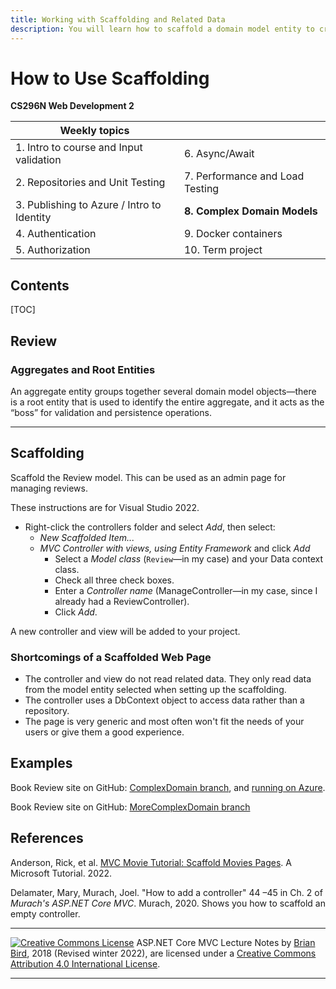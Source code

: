 ```yaml
---
title: Working with Scaffolding and Related Data
description: You will learn how to scaffold a domain model entity to create views and controller methods. You will also learn to manage the way Entity Framework handles related data.
---
```

# How to Use Scaffolding

**CS296N Web Development 2**

| Weekly topics                              |                                 |
| ------------------------------------------ | ------------------------------- |
| 1. Intro to course and Input validation    | 6. Async/Await                  |
| 2. Repositories and Unit Testing           | 7. Performance and Load Testing |
| 3. Publishing to Azure / Intro to Identity | **8. Complex Domain Models**    |
| 4. Authentication                          | 9. Docker containers            |
| 5. Authorization                           | 10. Term project                |

## Contents

[TOC]

## Review

### Aggregates and Root Entities

An aggregate entity groups together several domain model objects—there is a root entity that is used
to identify the entire aggregate, and it acts as the “boss” for validation and persistence operations.

------



## Scaffolding

Scaffold the Review model. This can be used as an admin page for managing reviews.

These instructions are for Visual Studio 2022.

- Right-click the controllers folder and select *Add*, then select:
  - *New Scaffolded Item...*
  - *MVC Controller with views, using Entity Framework* and click *Add*
    - Select a *Model class* (`Review`&mdash;in my case) and your Data context class.
    - Check all three check boxes.
    - Enter a *Controller name* (ManageController&mdash;in my case, since I already had a ReviewController).
    - Click *Add*.

A new controller and view will be added to your project.

### Shortcomings of a Scaffolded Web Page

- The controller and view do not read related data. They only read data from the model entity selected when setting up the scaffolding.
- The controller uses a DbContext object to access data rather than a repository.
- The page is very generic and most often won't fit the needs of your users or give them a good experience.



## Examples

Book Review site on GitHub: [ComplexDomain branch](https://github.com/LCC-CIT/CS296N-Example-BookReviews/tree/7-ComplexDomain), and [running on Azure](https://bookreviews.azurewebsites.net/).

Book Review site on GitHub: [MoreComplexDomain branch](https://github.com/LCC-CIT/CS296N-Example-BookReviews/tree/7-MoreComplexDomain)



## References

Anderson, Rick, et al. [MVC Movie Tutorial: Scaffold Movies Pages](https://docs.microsoft.com/en-us/aspnet/core/tutorials/first-mvc-app/adding-model?view=aspnetcore-3.1&tabs=visual-studio#scaffold-movie-pages-2). A Microsoft Tutorial. 2022. 

Delamater, Mary, Murach, Joel. "How to add a controller" 44 &ndash;45 in Ch. 2 of *Murach's ASP.NET Core MVC*. Murach, 2020. Shows you how to scaffold an empty controller.

------

 [![Creative Commons License](https://i.creativecommons.org/l/by/4.0/88x31.png)](http://creativecommons.org/licenses/by/4.0/) ASP.NET Core MVC Lecture Notes by [Brian Bird](https://profbird.dev), 2018 (Revised winter <time>2022</time>), are licensed under a [Creative Commons Attribution 4.0 International License](http://creativecommons.org/licenses/by/4.0/). 

------